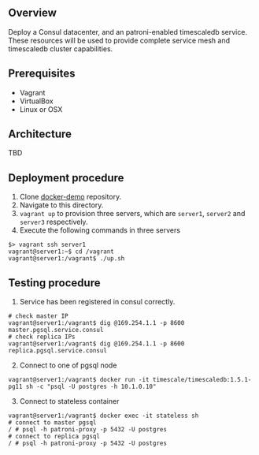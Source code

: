 ## Overview

Deploy a Consul datacenter, and an patroni-enabled timescaledb service. These resources will be used to provide complete service mesh and timescaledb cluster capabilities.

## Prerequisites

- Vagrant
- VirtualBox
- Linux or OSX

## Architecture

TBD

## Deployment procedure

1. Clone [docker-demo](https://github.com/jonascheng/docker-demo) repository.
2. Navigate to this directory.
3. `vagrant up` to provision three servers, which are `server1`, `server2` and `server3` respectively.
4. Execute the following commands in three servers

```console
$> vagrant ssh server1
vagrant@server1:~$ cd /vagrant
vagrant@server1:/vagrant$ ./up.sh
```

## Testing procedure

1. Service has been registered in consul correctly.

```console
# check master IP
vagrant@server1:/vagrant$ dig @169.254.1.1 -p 8600 master.pgsql.service.consul
# check replica IPs
vagrant@server1:/vagrant$ dig @169.254.1.1 -p 8600 replica.pgsql.service.consul
```

2. Connect to one of pgsql node

```console
vagrant@server1:/vagrant$ docker run -it timescale/timescaledb:1.5.1-pg11 sh -c "psql -U postgres -h 10.1.0.10"
```

3. Connect to stateless container

```console
vagrant@server1:/vagrant$ docker exec -it stateless sh
# connect to master pgsql
/ # psql -h patroni-proxy -p 5432 -U postgres
# connect to replica pgsql
/ # psql -h patroni-proxy -p 5432 -U postgres
```